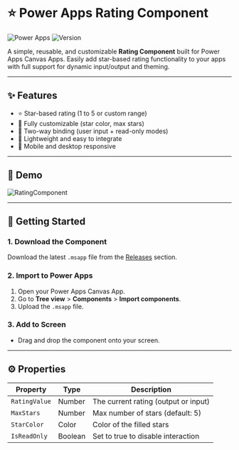 # ⭐ Power Apps Rating Component

![Power Apps](https://img.shields.io/badge/built%20with-Power%20Apps-purple?style=flat-square)
![Version](https://img.shields.io/badge/version-1.0.0-blue?style=flat-square)

A simple, reusable, and customizable **Rating Component** built for Power Apps Canvas Apps. Easily add star-based rating functionality to your apps with full support for dynamic input/output and theming.

---

## ✨ Features

- ⭐ Star-based rating (1 to 5 or custom range)
- 🎨 Fully customizable (star color, max stars)
- 🔄 Two-way binding (user input + read-only modes)
- 🔧 Lightweight and easy to integrate
- 📱 Mobile and desktop responsive

---

## 📸 Demo

![RatingComponent](https://github.com/user-attachments/assets/4c06c34c-c70b-4bbe-a944-5594eed059fe)

---

## 🚀 Getting Started

### 1. Download the Component

Download the latest `.msapp` file from the [Releases](https://github.com/yourusername/powerapps-rating-component/releases) section.

### 2. Import to Power Apps

1. Open your Power Apps Canvas App.
2. Go to **Tree view** > **Components** > **Import components**.
3. Upload the `.msapp` file.

### 3. Add to Screen

- Drag and drop the component onto your screen.

---

## ⚙️ Properties

| Property | Type | Description |
|---------|------|-------------|
| `RatingValue` | Number | The current rating (output or input) |
| `MaxStars` | Number | Max number of stars (default: 5) |
| `StarColor` | Color | Color of the filled stars |
| `IsReadOnly` | Boolean | Set to true to disable interaction |

